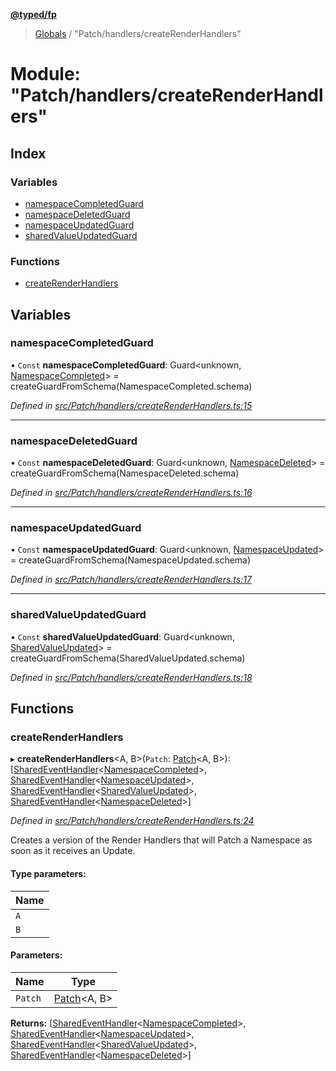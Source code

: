 **[@typed/fp](../README.md)**

> [Globals](../globals.md) / "Patch/handlers/createRenderHandlers"

# Module: "Patch/handlers/createRenderHandlers"

## Index

### Variables

* [namespaceCompletedGuard](_patch_handlers_createrenderhandlers_.md#namespacecompletedguard)
* [namespaceDeletedGuard](_patch_handlers_createrenderhandlers_.md#namespacedeletedguard)
* [namespaceUpdatedGuard](_patch_handlers_createrenderhandlers_.md#namespaceupdatedguard)
* [sharedValueUpdatedGuard](_patch_handlers_createrenderhandlers_.md#sharedvalueupdatedguard)

### Functions

* [createRenderHandlers](_patch_handlers_createrenderhandlers_.md#createrenderhandlers)

## Variables

### namespaceCompletedGuard

• `Const` **namespaceCompletedGuard**: Guard\<unknown, [NamespaceCompleted](_shared_core_events_namespaceevent_.namespacecompleted.md)> = createGuardFromSchema(NamespaceCompleted.schema)

*Defined in [src/Patch/handlers/createRenderHandlers.ts:15](https://github.com/TylorS/typed-fp/blob/559f273/src/Patch/handlers/createRenderHandlers.ts#L15)*

___

### namespaceDeletedGuard

• `Const` **namespaceDeletedGuard**: Guard\<unknown, [NamespaceDeleted](_shared_core_events_namespaceevent_.namespacedeleted.md)> = createGuardFromSchema(NamespaceDeleted.schema)

*Defined in [src/Patch/handlers/createRenderHandlers.ts:16](https://github.com/TylorS/typed-fp/blob/559f273/src/Patch/handlers/createRenderHandlers.ts#L16)*

___

### namespaceUpdatedGuard

• `Const` **namespaceUpdatedGuard**: Guard\<unknown, [NamespaceUpdated](_shared_core_events_namespaceevent_.namespaceupdated.md)> = createGuardFromSchema(NamespaceUpdated.schema)

*Defined in [src/Patch/handlers/createRenderHandlers.ts:17](https://github.com/TylorS/typed-fp/blob/559f273/src/Patch/handlers/createRenderHandlers.ts#L17)*

___

### sharedValueUpdatedGuard

• `Const` **sharedValueUpdatedGuard**: Guard\<unknown, [SharedValueUpdated](_shared_core_events_sharedvalueevent_.sharedvalueupdated.md)> = createGuardFromSchema(SharedValueUpdated.schema)

*Defined in [src/Patch/handlers/createRenderHandlers.ts:18](https://github.com/TylorS/typed-fp/blob/559f273/src/Patch/handlers/createRenderHandlers.ts#L18)*

## Functions

### createRenderHandlers

▸ **createRenderHandlers**\<A, B>(`Patch`: [Patch](../interfaces/_patch_patch_.patch.md)\<A, B>): [[SharedEventHandler](_shared_createsharedenvprovider_sharedeventhandler_.md#sharedeventhandler)\<[NamespaceCompleted](_shared_core_events_namespaceevent_.namespacecompleted.md)>, [SharedEventHandler](_shared_createsharedenvprovider_sharedeventhandler_.md#sharedeventhandler)\<[NamespaceUpdated](_shared_core_events_namespaceevent_.namespaceupdated.md)>, [SharedEventHandler](_shared_createsharedenvprovider_sharedeventhandler_.md#sharedeventhandler)\<[SharedValueUpdated](_shared_core_events_sharedvalueevent_.sharedvalueupdated.md)>, [SharedEventHandler](_shared_createsharedenvprovider_sharedeventhandler_.md#sharedeventhandler)\<[NamespaceDeleted](_shared_core_events_namespaceevent_.namespacedeleted.md)>]

*Defined in [src/Patch/handlers/createRenderHandlers.ts:24](https://github.com/TylorS/typed-fp/blob/559f273/src/Patch/handlers/createRenderHandlers.ts#L24)*

Creates a version of the Render Handlers that will Patch a Namespace
as soon as it receives an Update.

#### Type parameters:

Name |
------ |
`A` |
`B` |

#### Parameters:

Name | Type |
------ | ------ |
`Patch` | [Patch](../interfaces/_patch_patch_.patch.md)\<A, B> |

**Returns:** [[SharedEventHandler](_shared_createsharedenvprovider_sharedeventhandler_.md#sharedeventhandler)\<[NamespaceCompleted](_shared_core_events_namespaceevent_.namespacecompleted.md)>, [SharedEventHandler](_shared_createsharedenvprovider_sharedeventhandler_.md#sharedeventhandler)\<[NamespaceUpdated](_shared_core_events_namespaceevent_.namespaceupdated.md)>, [SharedEventHandler](_shared_createsharedenvprovider_sharedeventhandler_.md#sharedeventhandler)\<[SharedValueUpdated](_shared_core_events_sharedvalueevent_.sharedvalueupdated.md)>, [SharedEventHandler](_shared_createsharedenvprovider_sharedeventhandler_.md#sharedeventhandler)\<[NamespaceDeleted](_shared_core_events_namespaceevent_.namespacedeleted.md)>]
